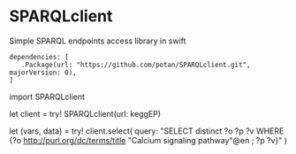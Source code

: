 # SPARQLclient
Simple SPARQL endpoints access library in swift

    dependencies: [
       .Package(url: "https://github.com/potan/SPARQLclient.git", majorVersion: 0),
    ]

import SPARQLclient

let client = try! SPARQLclient(url: keggEP)

let (vars, data) = try! client.select(
     query: "SELECT distinct ?o ?p ?v WHERE {?o <http://purl.org/dc/terms/title> "Calcium signaling pathway"@en ; ?p ?v}" )
